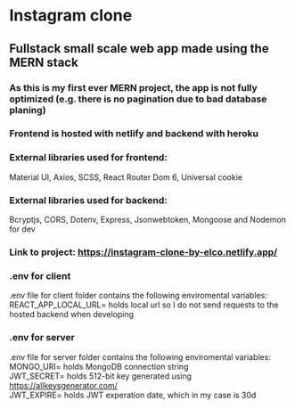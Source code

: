 # Instagram clone

## Fullstack small scale web app made using the MERN stack
### As this is my first ever MERN project, the app is not fully optimized (e.g. there is no pagination due to bad database planing)

### Frontend is hosted with netlify and backend with heroku

### External libraries used for frontend: <br />
Material UI, Axios, SCSS, React Router Dom 6, Universal cookie

### External libraries used for backend: <br />
Bcryptjs, CORS, Dotenv, Express, Jsonwebtoken, Mongoose and Nodemon for dev

### Link to project: https://instagram-clone-by-elco.netlify.app/

### .env for client

.env file for client folder contains the following enviromental variables: <br />
REACT_APP_LOCAL_URL= holds local url so I do not send requests to the hosted backend when developing

### .env for server

.env file for server folder contains the following enviromental variables: <br />
MONGO_URI= holds MongoDB connection string <br />
JWT_SECRET= holds 512-bit key generated using https://allkeysgenerator.com/ <br />
JWT_EXPIRE= holds JWT experation date, which in my case is 30d <br />
